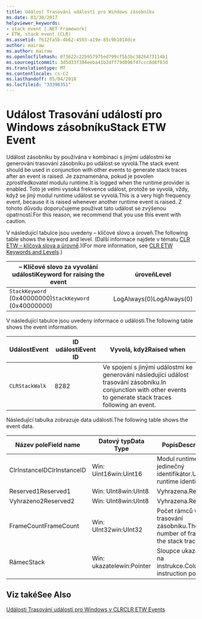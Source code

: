 ```yaml
---
title: Událost Trasování událostí pro Windows zásobníku
ms.date: 03/30/2017
helpviewer_keywords:
- stack event [.NET Framework]
- ETW, stack event (CLR)
ms.assetid: f612fa5b-4b62-4593-a19e-85c9b1018dce
author: mairaw
ms.author: mairaw
ms.openlocfilehash: 073622c22b957975ed799cf5b3bc3826473114b1
ms.sourcegitcommit: 3d5d33f384eeba41b2dff79d096f47ccc8d8f03d
ms.translationtype: MT
ms.contentlocale: cs-CZ
ms.lasthandoff: 05/04/2018
ms.locfileid: "33396351"
---
```

# <a name="stack-etw-event"></a><span data-ttu-id="9c690-102">Událost Trasování událostí pro Windows zásobníku</span><span class="sxs-lookup"><span data-stu-id="9c690-102">Stack ETW Event</span></span>
<span data-ttu-id="9c690-103">Událost zásobníku by používána v kombinaci s jinými událostmi ke generování trasování zásobníku po událost se vyvolá.</span><span class="sxs-lookup"><span data-stu-id="9c690-103">The stack event should be used in conjunction with other events to generate stack traces after an event is raised.</span></span> <span data-ttu-id="9c690-104">Je zaznamenána, pokud je povolen zprostředkovatel modulu runtime.</span><span class="sxs-lookup"><span data-stu-id="9c690-104">It is logged when the runtime provider is enabled.</span></span> <span data-ttu-id="9c690-105">Toto je velmi vysoká frekvence událost, protože se vyvolá, vždy, když se jiný modul runtime událost se vyvolá.</span><span class="sxs-lookup"><span data-stu-id="9c690-105">This is a very high frequency event, because it is raised whenever another runtime event is raised.</span></span> <span data-ttu-id="9c690-106">Z tohoto důvodu doporučujeme používat tato událost se zvýšenou opatrností.</span><span class="sxs-lookup"><span data-stu-id="9c690-106">For this reason, we recommend that you use this event with caution.</span></span>  
  
 <span data-ttu-id="9c690-107">V následující tabulce jsou uvedeny – klíčové slovo a úroveň.</span><span class="sxs-lookup"><span data-stu-id="9c690-107">The following table shows the keyword and level.</span></span> <span data-ttu-id="9c690-108">(Další informace najdete v tématu [CLR ETW – klíčová slova a úrovně](../../../docs/framework/performance/clr-etw-keywords-and-levels.md).)</span><span class="sxs-lookup"><span data-stu-id="9c690-108">(For more information, see [CLR ETW Keywords and Levels](../../../docs/framework/performance/clr-etw-keywords-and-levels.md).)</span></span>  
  
|<span data-ttu-id="9c690-109">– Klíčové slovo za vyvolání události</span><span class="sxs-lookup"><span data-stu-id="9c690-109">Keyword for raising the event</span></span>|<span data-ttu-id="9c690-110">úroveň</span><span class="sxs-lookup"><span data-stu-id="9c690-110">Level</span></span>|  
|-----------------------------------|-----------|  
|<span data-ttu-id="9c690-111">`StackKeyword` (0x40000000)</span><span class="sxs-lookup"><span data-stu-id="9c690-111">`StackKeyword` (0x40000000)</span></span>|<span data-ttu-id="9c690-112">LogAlways(0)</span><span class="sxs-lookup"><span data-stu-id="9c690-112">LogAlways(0)</span></span>|  
  
 <span data-ttu-id="9c690-113">V následující tabulce jsou uvedeny informace o události.</span><span class="sxs-lookup"><span data-stu-id="9c690-113">The following table shows the event information.</span></span>  
  
|<span data-ttu-id="9c690-114">Událost</span><span class="sxs-lookup"><span data-stu-id="9c690-114">Event</span></span>|<span data-ttu-id="9c690-115">ID události</span><span class="sxs-lookup"><span data-stu-id="9c690-115">Event ID</span></span>|<span data-ttu-id="9c690-116">Vyvolá, když</span><span class="sxs-lookup"><span data-stu-id="9c690-116">Raised when</span></span>|  
|-----------|--------------|-----------------|  
|`CLRStackWalk`|<span data-ttu-id="9c690-117">82</span><span class="sxs-lookup"><span data-stu-id="9c690-117">82</span></span>|<span data-ttu-id="9c690-118">Ve spojení s jinými událostmi ke generování následující událost trasování zásobníku.</span><span class="sxs-lookup"><span data-stu-id="9c690-118">In conjunction with other events to generate stack traces following an event.</span></span>|  
  
 <span data-ttu-id="9c690-119">Následující tabulka zobrazuje data událostí.</span><span class="sxs-lookup"><span data-stu-id="9c690-119">The following table shows the event data.</span></span>  
  
|<span data-ttu-id="9c690-120">Název pole</span><span class="sxs-lookup"><span data-stu-id="9c690-120">Field name</span></span>|<span data-ttu-id="9c690-121">Datový typ</span><span class="sxs-lookup"><span data-stu-id="9c690-121">Data Type</span></span>|<span data-ttu-id="9c690-122">Popis</span><span class="sxs-lookup"><span data-stu-id="9c690-122">Description</span></span>|  
|----------------|---------------|-----------------|  
|<span data-ttu-id="9c690-123">ClrInstanceID</span><span class="sxs-lookup"><span data-stu-id="9c690-123">ClrInstanceID</span></span>|<span data-ttu-id="9c690-124">Win: Uint16</span><span class="sxs-lookup"><span data-stu-id="9c690-124">win:Uint16</span></span>|<span data-ttu-id="9c690-125">Modul runtime jedinečný identifikátor.</span><span class="sxs-lookup"><span data-stu-id="9c690-125">Unique runtime identifier.</span></span>|  
|<span data-ttu-id="9c690-126">Reserved1</span><span class="sxs-lookup"><span data-stu-id="9c690-126">Reserved1</span></span>|<span data-ttu-id="9c690-127">Win: UInt8</span><span class="sxs-lookup"><span data-stu-id="9c690-127">win:UInt8</span></span>|<span data-ttu-id="9c690-128">Vyhrazena.</span><span class="sxs-lookup"><span data-stu-id="9c690-128">Reserved.</span></span>|  
|<span data-ttu-id="9c690-129">Vyhrazeno2</span><span class="sxs-lookup"><span data-stu-id="9c690-129">Reserved2</span></span>|<span data-ttu-id="9c690-130">Win: UInt8</span><span class="sxs-lookup"><span data-stu-id="9c690-130">win:UInt8</span></span>|<span data-ttu-id="9c690-131">Vyhrazena.</span><span class="sxs-lookup"><span data-stu-id="9c690-131">Reserved.</span></span>|  
|<span data-ttu-id="9c690-132">FrameCount</span><span class="sxs-lookup"><span data-stu-id="9c690-132">FrameCount</span></span>|<span data-ttu-id="9c690-133">Win: UInt32</span><span class="sxs-lookup"><span data-stu-id="9c690-133">win:UInt32</span></span>|<span data-ttu-id="9c690-134">Počet rámců v trasování zásobníku.</span><span class="sxs-lookup"><span data-stu-id="9c690-134">The number of frames in the stack trace.</span></span>|  
|<span data-ttu-id="9c690-135">Rámec</span><span class="sxs-lookup"><span data-stu-id="9c690-135">Stack</span></span>|<span data-ttu-id="9c690-136">Win: ukazatele</span><span class="sxs-lookup"><span data-stu-id="9c690-136">win:Pointer</span></span>|<span data-ttu-id="9c690-137">Sloupce ukazatele na instrukce.</span><span class="sxs-lookup"><span data-stu-id="9c690-137">Columns of instruction pointers.</span></span>|  
  
## <a name="see-also"></a><span data-ttu-id="9c690-138">Viz také</span><span class="sxs-lookup"><span data-stu-id="9c690-138">See Also</span></span>  
 [<span data-ttu-id="9c690-139">Události Trasování událostí pro Windows v CLR</span><span class="sxs-lookup"><span data-stu-id="9c690-139">CLR ETW Events</span></span>](../../../docs/framework/performance/clr-etw-events.md)
